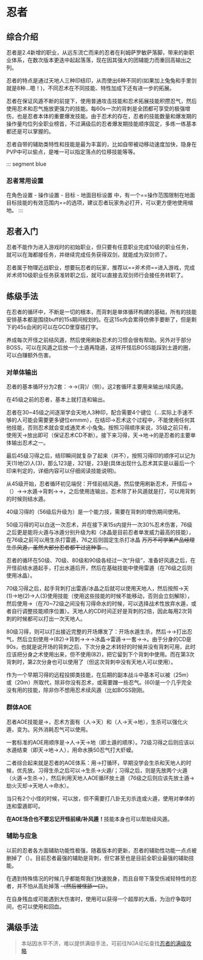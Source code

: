 # 忍者
<FloatTOC />

## 综合介绍

忍者是2.4新增的职业，从远东流亡而来的忍者在利姆萨罗敏萨落脚，带来的新职业体系，在数次版本更迭中起起落落，现在因其强大的团辅能力而重回高输出之列。

忍者的特点是通过<Action name="天之印">天</Action><Action name="地之印">地</Action><Action name="人之印">人</Action>三种印结印，从而使出6种不同的<Action name="忍术" />(如果加上兔兔和手里剑就是8种…嗯！)，不同忍术在不同技能、特性加成下还有进一步的拓展。

忍者在保证风遁不断的前提下，使用普通攻击技能和忍术拓展技能积攒忍气，然后使用忍术和忍气施放更强力的技能。每60s一次的<Action name="攻其不备">背刺</Action>是全团都可享受的极强增伤，也是忍者本体的重要爆发技能。由于忍术的存在，忍者的技能数量和爆发期的操作量均位列全职业榜首，不过满级后的忍者爆发期技能顺序固定，多练一练基本都还是可以掌握的。

忍者自带的辅助类特性和技能是最为丰富的，比如自带被动移动速度加快，隐身在PVP中可以偷点，<Action name="缩地" />是唯一可以指定落点的位移技能等等。

::: segment blue
### 忍者常用设置

在角色设置 - 操作设置 - 目标 - 地面目标设置 中，有一个==操作范围限制在地面目标技能的有效范围内==的选项，建议忍者玩家务必打开，可以更方便地使用缩地。
:::
## 忍者入门

忍者不能作为进入游戏时的初始职业，但只要有任意职业完成10级的职业任务，就可以在海都接任务<quest type="plus" name="如何加入双剑师行会" />，并继续完成任务<quest type="plus" name="悄然声息的双剑师" />获得双剑，就能成为双剑师了。

忍者属于物理近战职业，想要玩忍者的玩家，推荐以==斧术师==进入游戏，完成斧术师10级职业任务获准转职之后，就可以直接去双剑师行会接任务<quest type="plus" name="如何加入双剑师行会" />转职了。

## 练级手法

在忍者的循环中，<Status :id="500" name="风遁之术" />不断是一切的根本，而<Action name="攻其不备">背刺</Action>是单体循环构建的基础，所有的技能安排基本都是围绕<Status :id="2014" name="攻其不备" />buff的15s期间规划的。在这15s内会累得仿佛手要断了，但是剩下的45s会闲的可以在GCD里穿插打字。
<!--6_1有更新-->
养成每次开怪之前结<Action name="风遁之术">风遁</Action>，然后使用<Action name="隐遁" />刷新忍术的习惯会很有帮助。另外对于部分BOSS，可以在风遁之后放一个土遁再隐遁，这样开怪后BOSS能踩到土遁的圈，可以白赚额外伤害。

### 对单体输出

忍者的基本循环分为2套：<Action name="双刃旋" />→<Action name="绝风" />→<Action name="旋风刃" />(背)/<Action :id="3563" name="强甲破点突" />（侧）。这2套循环主要用来输出/续风遁。

在45级之前的忍者，基本上就打<Action name="旋风刃" />连和<Action name="雷遁之术" />输出。

忍者在30~45级之间逐渐学会<Action name="天之印">天</Action><Action name="地之印">地</Action><Action name="人之印">人</Action>3种印，配合<Action name="忍术" />需要4个键位（…实际上手速不够的人可能会需要更多键位emmm），在结印→忍术这个过程中，不能使用任何其他技能，否则忍术就会变成<Action :id="2272">通灵术·小兔兔</Action>。按照习得顺序来说，35级之前只有<Action name="天之印" />，使用<Action name="天之印">天</Action>→<Action name="忍术" />放出<Action name="风魔手里剑" />即可（保证忍术CD不断）。接下来习得<Action name="地之印" />，<Action name="天之印">天</Action>→<Action name="地之印">地</Action>→<Action name="忍术" />的<Action name="雷遁之术" />是忍者的主要单体输出忍术之一。

最后45级习得<Action name="人之印" />之后，结印瞬间就复杂了起来（并不），按照习得印的顺序可以记为<Action name="天之印">天</Action>(1)<Action name="地之印">地</Action>(2)<Action name="人之印">人</Action>(3)，那么123是<Action name="水遁之术" />，321是<Action name="风遁之术" />，23是<Action name="冰遁之术" />(具体出现什么忍术其实是以最后一个印来判定的，详细内容可以仔细阅读技能说明)。

从45级开始，忍者循环初见端倪：开怪前结<Action name="风遁之术">风遁</Action>，然后使用<Action name="隐遁" />刷新忍术，开怪后<Action name="双刃旋" />→（<Action name="夺取" />）→<Action name="绝风" />→<Action name="水遁之术">水遁</Action>→<Action name="攻其不备">背刺</Action>→<Action name="旋风刃" />→<Action name="雷遁之术" />，之后使用<Action name="旋风刃" />连输出，忍术除了补风遁就是打<Action name="雷遁之术" />，可以用<Action name="攻其不备">背刺</Action>的时候则结<Action name="水遁之术">水遁</Action>。
<!--6_1有更新-->
40级习得的<Action name="断绝" />（56级后升级为<Action name="梦幻三段" />）是一个能力技，需要在背刺的增伤期间使用。

50级习得的<Action name="生杀予夺" />可以白送一次忍术，并在接下来15s内提升一次30%忍术伤害，76级之后更是能将火遁与冰遁分别升级为<Action name="劫火灭却之术" />和<Action name="冰晶乱流之术" />（冰晶是目前忍者单发威力最高的技能），在76级之前可以用生杀打<Action name="雷遁之术" />雷遁</Action>，76之后则固定生杀打<Action name="冰晶乱流之术" />冰晶</Action> ~~万万不可学某产品经理生杀风遁，虽然大部分忍者都干过这种事…~~。

忍者的循环在50级、70级、80级和90级各经过一次“升级”，准备好风遁之后，在开怪前结<Action name="水遁之术">水遁</Action>起手，打出水遁后开<Action name="生杀予夺" />，然后在基础技能中使用<Action name="雷遁之术" />雷遁</Action>（在76级之后则使用<Action name="冰晶乱流之术" />冰晶</Action>）。

70级习得<Action name="天地人" />之后，起手背刺打出雷遁/冰晶之后就可以使用天地人，然后按照<Action name="天地人" />→<Action name="天之印">天(1)</Action>→<Action name="地之印">地(2)</Action>→<Action name="人之印">人(3)</Action>使用技能（使用这些技能的时候不能移动，否则<Status :id="1186" name="天地人" />会立刻解除），然后使用<Action name="命水" />→<Action name="六道轮回" />（在70~72级之间没有习得命水的时候，可以选择战术性放弃水遁，或者自行调整技能顺序位置）。天地人的CD时间正好是背刺的2倍，因此每用2次背刺的时候都可以打出一次天地人。

80级习得<Action name="分身之术" />，则可以打出接近完整的开场爆发了：开场水遁生杀，然后<Action name="双刃旋" />→<Action name="绝风" />→<Action name="夺取" />打出忍气，然后立刻使用<Action name="分身之术" />→<Action name="残影镰鼬" />(82)→<Action name="攻其不备">背刺</Action>→<Action name="旋风刃" />→<Action name="梦幻三段" />→<Action name="冰晶乱流之术" />冰晶</Action>→<Action name="雷遁之术" />雷遁</Action>→<Action name="天地人" />一套→<Action name="命水" />→<Action name="六道轮回" />。由于分身的CD是90s，也就是说开场的背刺之后，下次分身之术转好的时候并没有背刺可用，此时应该把分身之术使用出来，但不使用<Action name="残影镰鼬" />(82)，把它留到下个背刺中使用。而在第3次背刺时，第2次分身也可以使用了（但这次背刺中没有天地人可以使用）。

<Action name="飞刀" />作为一个早期习得的远程投掷类技能，在后期的副本战斗中基本可以被<Action name="风魔手里剑" />（25m）或<Action name="雷遁之术" />（20m）所取代，除非你没有忍术，或需要蹭一些忍气。<Action name="风来刃" />(60)是一个几乎完全没有用的技能，除非你不想用忍术续风遁（比如BOSS刚刚。

### 群体AOE

忍者AOE技能是<Action :id="2254" name="血雨飞花" />→<Action name="八卦无刃杀" />，忍术方面有<Action name="火遁之术" />（<Action name="人之印">人</Action>→<Action name="天之印">天</Action>）和<Action name="土遁之术" />（<Action name="人之印">人</Action>→<Action name="天之印">天</Action>→<Action name="地之印">地</Action>），<Action name="生杀予夺">生杀</Action>可以强化火遁，变为<Action name="劫火灭却之术" />。另外消耗忍气可以使用<Action name="通灵之术·大虾蟆" />。

一套标准的AOE用<Action name="天地人" />顺序是<Action name="天地人" />→<Action name="人之印">人</Action>→<Action name="天之印">天</Action>→<Action name="地之印">地</Action>（即土遁的顺序）。72级习得<Action name="命水" />之后则应该以水遁结束（即天→地→人），用命水换50忍气打大虾蟆。

二者综合起来就是忍者的AOE体系：用<Action :id="2254" name="血雨飞花" />→<Action name="八卦无刃杀" />打循环，早期没学会生杀和天地人的时候，优先放<Action name="土遁之术" />。习得<Action name="生杀予夺">生杀</Action>之后可以<Action name="土遁之术" />→<Action name="生杀予夺">生杀</Action>→<Action name="火遁之术" />火遁</Action>/<Action name="劫火灭却之术" />；习得<Action name="天地人" />之后，则是先放两个火遁（<Action name="火遁之术" />火遁</Action>→<Action name="生杀予夺">生杀</Action>→<Action name="劫火灭却之术" />），然后利用天地人AOE循环放土遁（76级之后则应该先放土遁→劫火灭却→天地人→命水）。

当只有2个小怪的时候，可以放<Action name="通灵之术·大虾蟆" />，但不需要打八卦无刃杀连或火遁，使用对单体的<Action name="旋风刃" />连和<Action name="雷遁之术" />雷遁</Action>即可。

**在AOE场合也不要忘记开怪前续/补风遁！**<Action name="八卦无刃杀" />技能本身也可以帮助续风遁。

### 辅助与应急

以前的忍者各方面辅助功能性极强，随着版本的更新，忍者的辅助性功能一点点被删掉了（）。目前忍者最强的辅助是<Action name="攻其不备">背刺</Action>，但它甚至也是目前全职业最强的辅助技能。

在遇到特殊情况的时候<Action name="缩地" />几乎都能帮我们快速脱身，而且自带下落受伤减轻特性的忍者，并不怕从高处掉落 ~~（然后被怪舔一口）~~。

在自身残血或可能遇到大伤害时，使用<Action name="残影" />可以获得一个超厚的大盾，为治疗争取时间，也可以使用<Action name="内丹" />和<Action name="浴血" />回血。

## 满级手法

> 本站因水平不济，难以提供满级手法，可前往NGA论坛查找[忍者的满级攻略](https://bbs.nga.cn/thread.php?key=%E5%BF%8D%E8%80%85&fid=698)